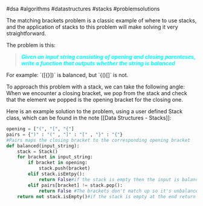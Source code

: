 #dsa #algorithms #datastructures #stacks #problemsolutions 

The matching brackets problem is a classic example of where to use stacks, and the application of stacks to this problem will make solving it very straightforward.

The problem is this:
<blockquote style="color: cyan; font-weight: bold; font-style: italic">Given an input string consisting of opening and closing parenteses, write a function that outputs whether the string is balanced</blockquote>
For example: `([{}])` is balanced, but `{()[]` is not.

To approach this problem with a stack, we can take the following angle:
When we encounter a closing bracket, we pop from the stack and check that the element we popped is the opening bracket for the closing one. 

Here is an example solution to the problem, using a user defined Stack class, which can be found in the note [[Data Structures - Stacks]]:
```python
opening = ["(", "[", "{"]
pairs = {")" : "(" , "]" : "[" , "}" : "{"}
#Pairs maps the closing bracket to the corresponding opening bracket
def balanced(input_string):
	stack = Stack()
	for bracket in input_string:
		if bracket in opening:
			stack.push(bracket)
		elif stack.isEmtpy():
			return False#if the stack is empty then the input is balanced
		elif pairs[bracket] != stack.pop():
			return False #The brackets don't match up so it's unbalanced
	return not stack.isEmpty()#if the stack is empty at the end return true, else return false
```